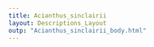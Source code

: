 ```yaml
---
title: Acianthus_sinclairii 
layout: Descriptions_Layout 
outp: "Acianthus_sinclairii_body.html"
---
```



